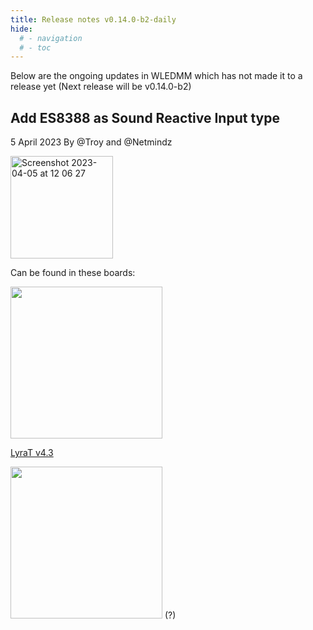 ```yaml
---
title: Release notes v0.14.0-b2-daily
hide:
  # - navigation
  # - toc
---
```


Below are the ongoing updates in WLEDMM which has not made it to a release yet (Next release will be v0.14.0-b2)

## Add ES8388 as Sound Reactive Input type
5 April 2023
By @Troy and @Netmindz

<img width="164" alt="Screenshot 2023-04-05 at 12 06 27" src="https://user-images.githubusercontent.com/1737159/230072580-16ed4113-6c54-443f-a848-4cbf745cc682.png">

Can be found in these boards:

<img width="243" src="https://user-images.githubusercontent.com/1737159/230074117-97d75509-5511-47d2-a0c5-87ad622085c1.jpeg">

[LyraT v4.3](https://espressif-docs.readthedocs-hosted.com/projects/esp-adf/en/latest/design-guide/dev-boards/board-esp32-lyrat-v4.3.html)

<img width="243" src="https://user-images.githubusercontent.com/1737159/230074148-a88e43d5-2218-4f6c-811a-dc092608a8e2.jpeg">
(?)
